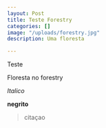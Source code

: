 ```yaml
---
layout: Post
title: Teste Forestry
categories: []
image: "/uploads/forestry.jpg"
description: Uma floresta

---
```

Teste

Floresta no forestry

_Italico_

**negrito**

> citaçao